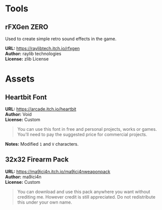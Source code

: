 # Tools

## rFXGen ZERO

Used to create simple retro sound effects in the game.

**URL:** https://raylibtech.itch.io/rfxgen  
**Author:** raylib technologies  
**License:** zlib License  


# Assets

## Heartbit Font

**URL:** https://arcade.itch.io/heartbit  
**Author:** Void  
**License:** Custom  
> You can use this font in free and personal projects, works or games.  
> You'll need to pay the suggested price for commercial projects.

**Notes:** Modified `1` and `V` characters.

## 32x32 Firearm Pack

**URL:** https://ma9ici4n.itch.io/ma9ici4nweaponpack  
**Author:** ma9ici4n  
**License:** Custom  
> You can download and use this pack anywhere you want without crediting me.
> However credit is still appreciated. Do not redistribute this under your own name.
